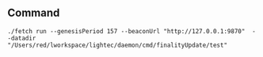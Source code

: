 ## Command

    ./fetch run --genesisPeriod 157 --beaconUrl "http://127.0.0.1:9870"  --datadir "/Users/red/lworkspace/lightec/daemon/cmd/finalityUpdate/test"

